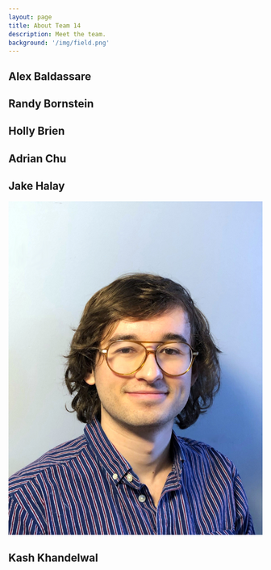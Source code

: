 ```yaml
---
layout: page
title: About Team 14
description: Meet the team.
background: '/img/field.png'
---
```



## Alex Baldassare
## Randy Bornstein
## Holly Brien
## Adrian Chu
## Jake Halay
![Jake](/img/posts/headshots/5edit.jpg)
## Kash Khandelwal